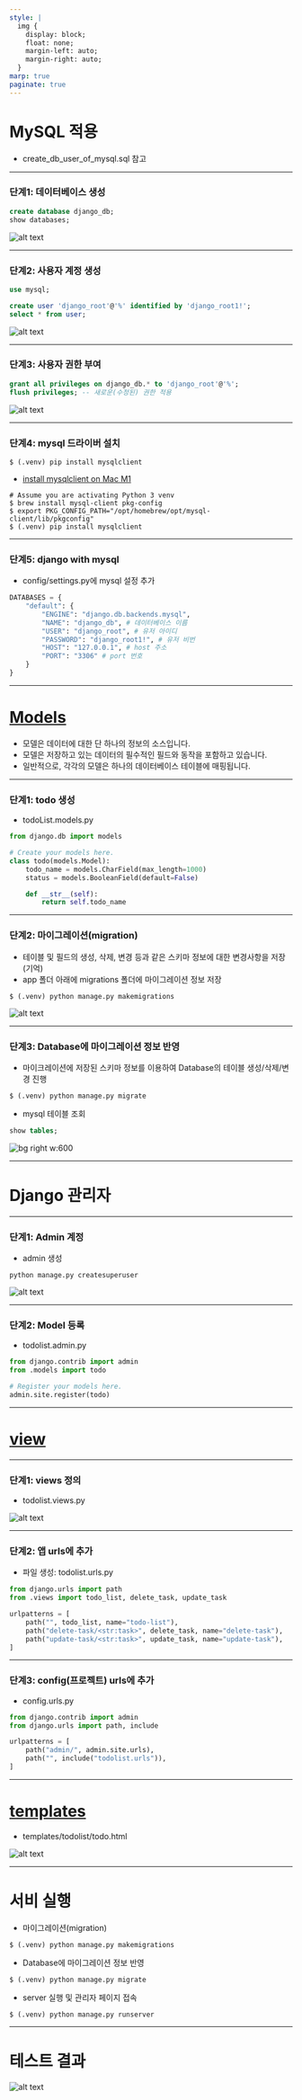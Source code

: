 ```yaml
---
style: |
  img {
    display: block;
    float: none;
    margin-left: auto;
    margin-right: auto;
  }
marp: true
paginate: true
---
```

# MySQL 적용
- create_db_user_of_mysql.sql 참고 

---
### 단계1: 데이터베이스 생성
```sql
create database django_db;
show databases;
```
![alt text](./img/image.png)

---
### 단계2: 사용자 계정 생성
```sql
use mysql;

create user 'django_root'@'%' identified by 'django_root1!';
select * from user;
```
![alt text](./img/image-1.png)

---
### 단계3: 사용자 권한 부여
```sql
grant all privileges on django_db.* to 'django_root'@'%';
flush privileges; -- 새로운(수정된) 권한 적용 
```
![alt text](./img/image-2.png)

---
### 단계4: mysql 드라이버 설치
```shell
$ (.venv) pip install mysqlclient
```
- [install mysqlclient on Mac M1](https://stackoverflow.com/questions/76876823/cannot-install-mysqlclient-on-macos)
```shell
# Assume you are activating Python 3 venv
$ brew install mysql-client pkg-config
$ export PKG_CONFIG_PATH="/opt/homebrew/opt/mysql-client/lib/pkgconfig"
$ (.venv) pip install mysqlclient
```

---
### 단계5: django with mysql
- config/settings.py에 mysql 설정 추가 
```python
DATABASES = {
    "default": {
        "ENGINE": "django.db.backends.mysql",
        "NAME": "django_db", # 데이터베이스 이름 
        "USER": "django_root", # 유저 아이디
        "PASSWORD": "django_root1!", # 유저 비번
        "HOST": "127.0.0.1", # host 주소
        "PORT": "3306" # port 번호 
    }
}
```

---
# [Models](https://docs.djangoproject.com/ko/5.0/topics/db/models/) 
- 모델은 데이터에 대한 단 하나의 정보의 소스입니다. 
- 모델은 저장하고 있는 데이터의 필수적인 필드와 동작을 포함하고 있습니다. 
- 일반적으로, 각각의 모델은 하나의 데이터베이스 테이블에 매핑됩니다.

---
### 단계1: todo 생성 
- todoList.models.py
```python
from django.db import models

# Create your models here.
class todo(models.Model):
    todo_name = models.CharField(max_length=1000)
    status = models.BooleanField(default=False)

    def __str__(self):
        return self.todo_name
```
---
### 단계2: 마이그레이션(migration)
- 테이블 및 필드의 생성, 삭제, 변경 등과 같은 스키마 정보에 대한 변경사항을 저장(기억)
- app 폴더 아래에 migrations 폴더에 마이그레이션 정보 저장 
```shell
$ (.venv) python manage.py makemigrations 
```
![alt text](./img/image-4.png)

---
### 단계3: Database에 마이그레이션 정보 반영 
- 마이크레이션에 저장된 스키마 정보를 이용하여 Database의 테이블 생성/삭제/변경 진행 
```shell
$ (.venv) python manage.py migrate
```
- mysql 테이블 조회 
```sql
show tables;
```
![bg right w:600](./img/image-5.png)

---
# Django 관리자 

---
### 단계1: Admin 계정 
- admin 생성 
```shell
python manage.py createsuperuser 
```
![alt text](./img/image-6.png)

---
### 단계2: Model 등록 
- todolist.admin.py
```python
from django.contrib import admin
from .models import todo

# Register your models here.
admin.site.register(todo)
```
---
# [view](https://docs.djangoproject.com/ko/5.0/intro/tutorial03/)

---
### 단계1: views 정의 
- todolist.views.py

![alt text](./img/image-7.png)

---
### 단계2: 앱 urls에 추가 
- 파일 생성: todolist.urls.py
```python
from django.urls import path
from .views import todo_list, delete_task, update_task

urlpatterns = [
    path("", todo_list, name="todo-list"),
    path("delete-task/<str:task>", delete_task, name="delete-task"),
    path("update-task/<str:task>", update_task, name="update-task"),
]

```

---
### 단계3: config(프로젝트) urls에 추가 
- config.urls.py
```python
from django.contrib import admin
from django.urls import path, include

urlpatterns = [
    path("admin/", admin.site.urls),
    path("", include("todolist.urls")), 
]
```

---
# [templates](https://docs.djangoproject.com/en/4.2/topics/templates/#syntax)
- templates/todolist/todo.html

![alt text](./img/image-8.png)

---
# 서비 실행 
- 마이그레이션(migration)
```shell
$ (.venv) python manage.py makemigrations 
```
- Database에 마이그레이션 정보 반영 
```shell
$ (.venv) python manage.py migrate
```
- server 실행 및 관리자 페이지 접속 
```shell
$ (.venv) python manage.py runserver
``` 
---
# 테스트 결과 
![alt text](./img/image-9.png)




